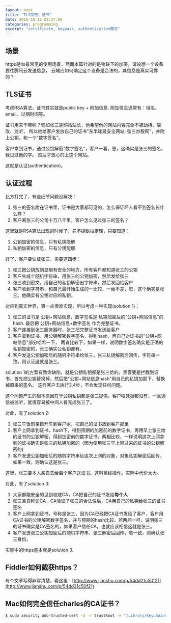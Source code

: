 ```yaml
---
layout: post
title: "TLS加密、证书"
date: 2016-10-12 08:27:00
categories: programming
excerpt: "certificate, keypair, authentication概念"
---
```


## 场景

https是tls最常见的使用场景，然而本篇针对的是物联下的加密，请设想一个设备要往腾讯云发送信息，
云端应如何确定这个设备是合法的，其信息是真实可靠的？

## TLS证书

考虑RSA算法，证书其实就是public key + 附加信息.
附加信息通常有：域名、email、过期时间等。

证书用来干嘛呢？譬如张三是网站站长，他希望他的网站内容完全不被劫持、篡改、监听，
所以他给客户发放自己的证书"东半球最安全网站: 张三炒股网"，并附上公钥，和一个"数字签名"。

客户拿到证书，通过公钥解密"数字签名"，客户一看，恩，这确实是张三的签名，我见过他的字。
然后才放心的上这个网站。

这就是认证(authentication)。

## 认证过程

比方打完了，有些细节问题没解决：

1. 张三的签名附在证书里，证书是大家都可见的，怎么保证坏人看不到签名长什么样？
2. 客户离张三的公司十万八千里，客户怎么见过张三的签名？

这里就是RSA算法出现的时候了，先不提欧拉定理，只要知道：

1. 公钥加密的信息，只有私钥能解
2. 私钥加密的信息，只有公钥能解

好了，客户要认证张三，需要这四步：

1. 张三把公钥放到显眼有安全的地方，所有客户都知道张三的公钥
2. 客户生成个随机字符串，用张三的公钥加密，然后发给张三
3. 张三收到密文，用自己的私钥解密出字符串，然后发回给客户
4. 客户收到字符串，和自己最开始生成的一比较，一丝不差，恩，这个确实是张三。他确实有公钥对应的私钥。

对应到真实世界，第一点很难实现，所以考虑一种实现(solution 1)：

1. 张三的证书是 公钥+网站信息，数字签名是 私钥加密后的"公钥+网站信息"的hash. 最后把 公钥+网站信息+数字签名 作为完整证书。
2. 客户连接到张三服务器时，张三把完整证书发送给客户
3. 客户拿到证书，用公钥解密数字签名，得到hash，再自己对证书的"公钥+网站信息"部分哈希一下，
两者比较下，如果一样，说明数字签名确实是正确的私钥加密的，张三确实公私钥都有。
4. 客户发送公钥加密后的随机字符串给张三，张三私钥解密后回传，字符串一致，则认证这就是张三。

solution 1的方案有致命缺陷，就是公钥私钥都是张三给的，黑客要是拦截到证书，首先把公钥替换掉，然后把"公钥+网站信息hash"用自己的私钥加密下，替换掉原来的签名。
这样客户去执行3,4步，不会发现任何问题。

这个问题产生的根本原因在于公钥私钥都是张三提供，客户啥凭据都没有，一旦通信被监听，就很容易被中间人冒充成张三了。

对此，有了solution 2:

1. 张三午饭前亲自开车到客户家，把自己的证书放到客户那里
2. 客户上网拿到证书，hash下，得到预期的加密前的数字证书，再用早上张三给的证书的公钥解密，得到加密前的数字证书。两相比较，一样说明这次上网拿到的证书确实是张三的私钥加密的（因为使用张三早上带过来的证书的公钥解密的)
3. 客户发送公钥加密后的随机字符串给这次上网的对象，对象私钥解密后回传，如果一致，则确认这是张三。

这里，张三要本人亲自去给每个客户送证书。这叫离线操作。实际中代价太大。

对此，有了solution 3:

1. 大家都能安全的见到权威CA，CA把自己的证书发给**每个人**
2. 张三亲自拜访CA，CA验证了张三的合法性后，CA用自己的私钥给张三的证书签名
3. 客户上网拿到证书，号称是张三，因为CA已经把CA证书发给了客户，客户用CA证书的公钥解密数字签名，并与预期的hash比较。若两厢一样，说明张三的证书确实是CA签名的，如果客户信任CA，也就应该相信这就是张三。
4. 客户发送张三公钥加密后的随机字符串，张三解密后回传，若一致，则确认张三身份。

实际中的https基本就是solution 3. 

## Fiddler如何截获https？

有个文章写得非常清楚，看这里：[http://www.jianshu.com/p/54dd21c50f21](http://www.jianshu.com/p/54dd21c50f21)

## Mac如何完全信任charles的CA证书？

```bash
$ sudo security add-trusted-cert -d -r trustRoot -k "/Library/Keychains/System.keychain" "/Users/isildur/Documents/charles.cer"
```
